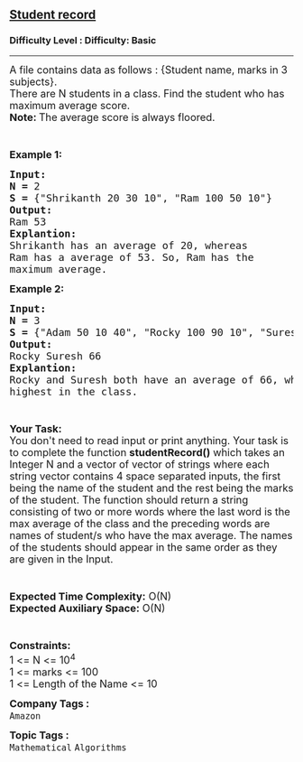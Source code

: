 <h2><a href="https://www.geeksforgeeks.org/problems/student-record1752/1?page=11&difficulty=Basic&status=unsolved,attempted&sortBy=accuracy">Student record</a></h2><h3>Difficulty Level : Difficulty: Basic</h3><hr><div class="problems_problem_content__Xm_eO"><p><span style="font-size:18px">A file contains data as follows : {Student name, marks in 3 subjects}.<br>
There are N students in a class. Find the student who has maximum average score.<br>
<strong>Note: </strong>The average score is always floored.</span></p>

<p>&nbsp;</p>

<p><span style="font-size:18px"><strong>Example 1:</strong></span></p>

<pre><span style="font-size:18px"><strong>Input:</strong></span>
<span style="font-size:18px"><strong>N = </strong>2</span>
<strong><span style="font-size:18px">S = </span></strong><span style="font-size:18px">{"Shrikanth 20 30 10", "</span><span style="font-size:18px">Ram 100 50 10"}</span>
<span style="font-size:18px"><strong>Output:</strong></span>
<span style="font-size:18px">Ram 53</span>
<span style="font-size:18px"><strong>Explantion:</strong></span>
<span style="font-size:18px">Shrikanth has an average of 20, whereas
Ram has a average of 53. So, Ram has the
maximum average.</span></pre>

<p><span style="font-size:18px"><strong>Example 2:</strong></span></p>

<pre><span style="font-size:18px"><strong>Input:</strong></span>
<span style="font-size:18px"><strong>N = </strong>3</span>
<strong><span style="font-size:18px">S = </span></strong><span style="font-size:18px">{"Adam 50 10 40", "Rocky 100 90 10", "Suresh 10 90 100</span><span style="font-size:18px">"}</span>
<span style="font-size:18px"><strong>Output:</strong></span>
<span style="font-size:18px">Rocky Suresh 66</span>
<span style="font-size:18px"><strong>Explantion:</strong></span>
<span style="font-size:18px">Rocky and Suresh both have an average of 66, which is the
highest in the class.</span></pre>

<p>&nbsp;</p>

<p><span style="font-size:18px"><strong>Your Task:</strong><br>
You don't need to read input or print anything. Your task is to complete the function <strong>studentRecord()</strong> which takes an Integer N and a vector of vector of strings where each string vector contains 4 space separated inputs, the first being the name of the student and the rest being the marks of the student. The function should return a string consisting of two or more words where the last word is the max average of the class and the preceding words are names of student/s who have the max average. The names of the students should appear in the same order as they are given in the Input.</span></p>

<p>&nbsp;</p>

<p><span style="font-size:18px"><strong>Expected Time Complexity:</strong> O(N)<br>
<strong>Expected Auxiliary Space:</strong> O(N)</span></p>

<p>&nbsp;</p>

<p><span style="font-size:18px"><strong>Constraints:</strong></span><br>
<span style="font-size:18px">1 &lt;= N &lt;= 10<sup>4</sup><br>
1 &lt;= marks &lt;= 100<br>
1 &lt;= Length of the Name &lt;= 10</span></p>
</div><p><span style=font-size:18px><strong>Company Tags : </strong><br><code>Amazon</code>&nbsp;<br><p><span style=font-size:18px><strong>Topic Tags : </strong><br><code>Mathematical</code>&nbsp;<code>Algorithms</code>&nbsp;